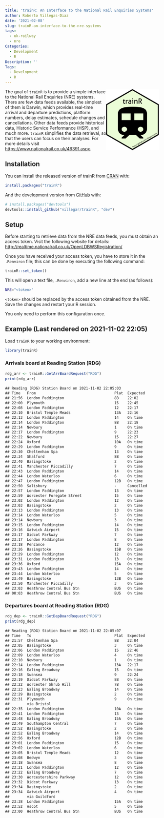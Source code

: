 ```yaml
---
title: 'trainR: An Interface to the National Rail Enquiries Systems'
author: Roberto Villegas-Diaz
date: '2021-02-08'
slug: trainR-an-interface-to-the-nre-systems
tags:
  - uk-railway
  - nre
Categories:
  - Development
  - R
Description: ''
Tags:
  - Development
  - R
---
```


<img src="https://raw.githubusercontent.com/villegar/trainR/main/inst/images/logo.png" alt="logo" align="right" height=200px/>

The goal of `trainR` is to provide a simple interface to the 
National Rail Enquiries (NRE) systems. There are few data feeds 
available, the simplest of them is Darwin, which provides real-time 
arrival and departure predictions, platform numbers, delay estimates, 
schedule changes and cancellations. Other data feeds provide historical 
data, Historic Service Performance (HSP), and much more. `trainR` 
simplifies the data retrieval, so that the users can focus on their 
analyses. For more details visit 
https://www.nationalrail.co.uk/46391.aspx.

## Installation

You can install the released version of trainR from [CRAN](https://CRAN.R-project.org) with:

``` r
install.packages("trainR")
```

And the development version from [GitHub](https://github.com/) with:

``` r
# install.packages("devtools")
devtools::install_github("villegar/trainR", "dev")
```

## Setup
Before starting to retrieve data from the NRE data feeds, you must obtain an access token. 
Visit the following website for details: http://realtime.nationalrail.co.uk/OpenLDBWSRegistration/

Once you have received your access token, you have to store it in the `.Renviron` file; this can be 
done by executing the following command:


```r
trainR::set_token()
```

This will open a text file, `.Renviron`, add a new line at the end (as follows):

```bash
NRE="<token>"
```

`<token>` should be replaced by the access token obtained from the NRE. Save the changes and restart 
your R session.

You only need to perform this configuration once.

## Example (Last rendered on 2021-11-02 22:05)

Load `trainR` to your working environment:

```r
library(trainR)
```

### Arrivals board at Reading Station (RDG)


```r
rdg_arr <- trainR::GetArrBoardRequest("RDG")
print(rdg_arr)
```

```
## Reading (RDG) Station Board on 2021-11-02 22:05:03
## Time   From                                    Plat  Expected
## 21:56  London Paddington                       8B    22:02
## 22:00  Plymouth                                15    22:45
## 22:08  London Paddington                       12    22:17
## 22:10  Bristol Temple Meads                    13A   22:16
## 22:13  London Paddington                       14    On time
## 22:14  London Paddington                       8B    22:18
## 22:14  Newbury                                 1     On time
## 22:17  London Paddington                       9     22:23
## 22:22  Newbury                                 15    22:27
## 22:24  Oxford                                  10A   On time
## 22:29  London Paddington                       9     On time
## 22:30  Cheltenham Spa                          13    On time
## 22:34  Shalford                                8B    On time
## 22:40  Basingstoke                             2     On time
## 22:41  Manchester Piccadilly                   7     On time
## 22:43  London Paddington                       14    On time
## 22:44  London Waterloo                         6     On time
## 22:47  London Paddington                       12B   On time
## 22:50  Salisbury                               -     Cancelled
## 22:57  London Paddington                       13    On time
## 22:59  Worcester Foregate Street               15    On time
## 23:02  London Paddington                       12    On time
## 23:03  Basingstoke                             2     On time
## 23:13  London Paddington                       13    On time
## 23:14  London Waterloo                         5     On time
## 23:14  Newbury                                 3     On time
## 23:15  London Paddington                       14    On time
## 23:16  Gatwick Airport                         15    On time
## 23:17  Didcot Parkway                          7     On time
## 23:17  London Paddington                       8     On time
## 23:18  Penzance                                12    On time
## 23:26  Basingstoke                             15B   On time
## 23:29  London Paddington                       12    On time
## 23:31  London Paddington                       13    On time
## 23:36  Oxford                                  15A   On time
## 23:43  London Paddington                       14    On time
## 23:44  London Waterloo                         5     On time
## 23:49  Basingstoke                             13B   On time
## 23:50  Manchester Piccadilly                   3     On time
## 23:03  Heathrow Central Bus Stn                BUS   On time
## 00:03  Heathrow Central Bus Stn                BUS   On time
```

### Departures board at Reading Station (RDG)


```r
rdg_dep <- trainR::GetDepBoardRequest("RDG")
print(rdg_dep)
```

```
## Reading (RDG) Station Board on 2021-11-02 22:05:07
## Time   To                                      Plat  Expected
## 21:57  Cheltenham Spa                          8B    22:04
## 22:05  Basingstoke                             3     On time
## 22:06  London Paddington                       15    22:46
## 22:09  London Waterloo                         4     On time
## 22:10  Newbury                                 1     On time
## 22:14  London Paddington                       13A   22:17
## 22:16  Ealing Broadway                         15    On time
## 22:18  Swansea                                 9     22:24
## 22:19  Didcot Parkway                          8B    On time
## 22:22  Worcester Shrub Hill                    7B    On time
## 22:23  Ealing Broadway                         14    On time
## 22:29  Basingstoke                             2     On time
## 22:31  Plymouth                                9     On time
##        via Bristol                             
## 22:35  London Paddington                       10A   On time
## 22:41  London Paddington                       13    On time
## 22:48  Ealing Broadway                         15A   On time
## 22:49  Southampton Central                     7     On time
## 22:52  Basingstoke                             2     On time
## 22:52  Ealing Broadway                         14    On time
## 22:56  Oxford                                  12B   On time
## 23:01  London Paddington                       15    On time
## 23:02  London Waterloo                         6     On time
## 23:05  Bristol Temple Meads                    12    On time
## 23:08  Bedwyn                                  3     On time
## 23:18  Swansea                                 8     On time
## 23:21  London Paddington                       12    On time
## 23:22  Ealing Broadway                         7     On time
## 23:30  Worcestershire Parkway                  12    On time
## 23:32  Didcot Parkway                          13    On time
## 23:34  Basingstoke                             2     On time
## 23:34  Gatwick Airport                         4     On time
##        via Guildford                           
## 23:38  London Paddington                       15A   On time
## 23:52  Ascot                                   5     On time
## 23:00  Heathrow Central Bus Stn                BUS   On time
```
